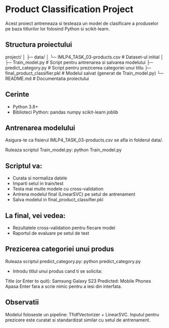# Product Classification Project

Acest proiect antreneaza si testeaza un model de clasificare a produselor pe baza titlurilor lor folosind Python si scikit-learn.

## Structura proiectului

project/
│
├─ data/
│ └─ IMLP4_TASK_03-products.csv # Dataset-ul initial
│
├─ Train_model.py # Script pentru antrenarea si salvarea modelului
├─ predict_category.py # Script pentru prezicerea categoriei unui titlu
├─ final_product_classifier.pkl # Modelul salvat (generat de Train_model.py)
└─ README.md # Documentatia proiectului

## Cerinte

- Python 3.8+
- Biblioteci Python:
    pandas numpy scikit-learn joblib

## Antrenarea modelului
Asigura-te ca fisierul IMLP4_TASK_03-products.csv se afla in folderul data/.

Ruleaza scriptul Train_model.py:
python Train_model.py

## Scriptul va:

- Curata si normaliza datele
- Imparti setul in train/test
- Testa mai multe modele cu cross-validation
- Antrena modelul final (LinearSVC) pe setul de antrenament
- Salva modelul in final_product_classifier.pkl

## La final, vei vedea:

- Rezultatele cross-validation pentru fiecare model
- Raportul de evaluare pe setul de test

## Prezicerea categoriei unui produs
Ruleaza scriptul predict_category.py:
python predict_category.py

- Introdu titlul unui produs cand ti se solicita:

Title (or Enter to quit): Samsung Galaxy S23
Predicted: Mobile Phones
Apasa Enter fara a scrie nimic pentru a iesi din interfata.

## Observatii

Modelul foloseste un pipeline: TfidfVectorizer + LinearSVC.
Inputul pentru prezicere este curatat si standardizat similar cu setul de antrenament.
